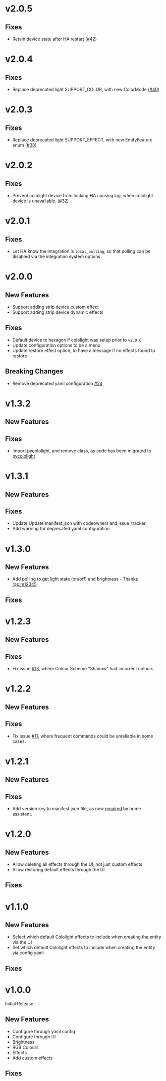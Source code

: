 # v2.0.5

## Fixes

- Retain device state after HA restart ([#42](https://github.com/BazaJayGee66/homeassistant_cololight/pull/42))

# v2.0.4

## Fixes

- Replace deprecated light SUPPORT_COLOR, with new ColorMode ([#40](https://github.com/BazaJayGee66/homeassistant_cololight/pull/40))

# v2.0.3

## Fixes

- Replace deprecated light SUPPORT_EFFECT, with new EntityFeature enum ([#38](https://github.com/BazaJayGee66/homeassistant_cololight/pull/38))

# v2.0.2

## Fixes

- Prevent cololight device from locking HA causing lag, when cololight device is unavailable. ([#32](https://github.com/BazaJayGee66/homeassistant_cololight/pull/32))

# v2.0.1

## Fixes

- Let HA know the integration is `local_polling`, so that polling can be disabled via the integration system options

# v2.0.0

## New Features

- Support adding strip device custom effect
- Support adding strip device dynamic effects

## Fixes

- Default device to hexagon if cololight was setup prior to `v2.0.0`
- Update configuration options to be a menu
- Update restore effect option, to have a message if no effects found to restore

## Breaking Changes

- Remove deprecated yaml configuration [#24](https://github.com/BazaJayGee66/homeassistant_cololight/issues/24)

# v1.3.2

## New Features

## Fixes

- Import pycololight, and remove class, as code has been migrated to [pycololight](https://github.com/BazaJayGee66/pycololight)

# v1.3.1

## New Features

## Fixes

- Update Update manifest.json with codeowners and issue_tracker
- Add warning for deprecated yaml configuration

# v1.3.0

## New Features

- Add polling to get light state (on/off) and brightness - Thanks [@pim12345](https://github.com/pim12345)

## Fixes

# v1.2.3

## New Features

## Fixes

- Fix issue [#13](https://github.com/BazaJayGee66/homeassistant_cololight/issues/13), where Colour Scheme "Shadow" had incorrect colours.

# v1.2.2

## New Features

## Fixes

- Fix issue [#11](https://github.com/BazaJayGee66/homeassistant_cololight/issues/11), where frequent commands could be unreliable in some cases.

# v1.2.1

## New Features

## Fixes

- Add version key to manifest.json file, as now [required](https://developers.home-assistant.io/docs/creating_integration_manifest/#version) by home assistant.

# v1.2.0

## New Features

- Allow deleting all effects through the UI, not just custom effects
- Allow restoring default effects through the UI

## Fixes

# v1.1.0

## New Features

- Select which default Cololight effects to include when creating the entity via the UI
- Set which default Cololight effects to include when creating the entity via config yaml

## Fixes

# v1.0.0

Initial Release

## New Features

- Configure through yaml config
- Configure through UI
- Brightness
- RGB Colours
- Effects
- Add custom effects

## Fixes
